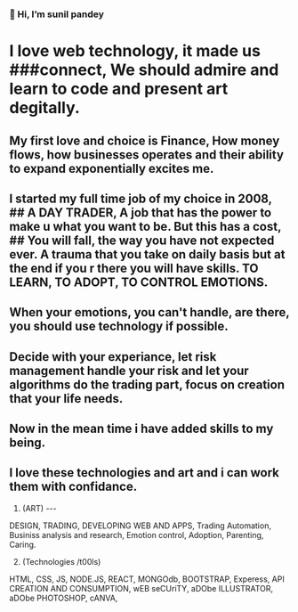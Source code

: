 ### 👋 Hi, I’m sunil pandey

# I love web technology, it made us ###connect, We should admire and learn to code and present art degitally.
## My first love and choice is Finance, How money flows, how businesses operates and their ability to expand exponentially excites me.
## I started my full time job of my choice in 2008, ## A DAY TRADER, A job that has the power to make u what you want to be. But this has a cost, ## You will fall, the way you have not expected ever. A trauma that you take on daily basis but at the end if you r there you will have skills. TO LEARN, TO ADOPT, TO CONTROL EMOTIONS.
## When your emotions, you can't handle, are there, you should use technology if possible. 
## Decide with your experiance, let risk management handle your risk and let your algorithms do the trading part, focus on creation that your life needs. 
## Now in the mean time i have added skills to my being.

##  I love these technologies and art and i can work them with confidance. 

1. (ART) ---

DESIGN, TRADING, DEVELOPING WEB AND APPS, Trading Automation, Businiss analysis and research, Emotion control, Adoption, Parenting, Caring.

2. (Technologies /t00ls)

HTML, CSS, JS, NODE.JS, REACT, MONGOdb, BOOTSTRAP, Experess, API CREATION AND CONSUMPTION, wEB seCUriTY, aDObe ILLUSTRATOR, aDObe PHOTOSHOP, cANVA, 


